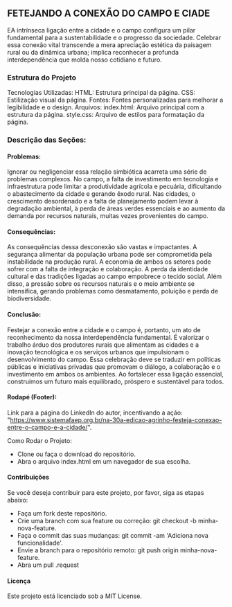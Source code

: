 ## FETEJANDO A CONEXÃO DO CAMPO E CIADE
EA intrínseca ligação entre a cidade e o campo configura um pilar fundamental para a sustentabilidade e o progresso da sociedade. Celebrar essa conexão vital transcende a mera apreciação estética da paisagem rural ou da dinâmica urbana; implica reconhecer a profunda interdependência que molda nosso cotidiano e futuro.
### Estrutura do Projeto
Tecnologias Utilizadas:
HTML: Estrutura principal da página.
CSS: Estilização visual da página.
Fontes: Fontes personalizadas para melhorar a legibilidade e o design.
Arquivos:
index.html: Arquivo principal com a estrutura da página.
style.css: Arquivo de estilos para formatação da página.

### Descrição das Seções:

#### Problemas:
 Ignorar ou negligenciar essa relação simbiótica acarreta uma série de problemas complexos. No campo, a falta de investimento em tecnologia e infraestrutura pode limitar a produtividade agrícola e pecuária, dificultando o abastecimento da cidade e gerando êxodo rural. Nas cidades, o crescimento desordenado e a falta de planejamento podem levar à degradação ambiental, à perda de áreas verdes essenciais e ao aumento da demanda por recursos naturais, muitas vezes provenientes do campo.

#### Consequências:

 As consequências dessa desconexão são vastas e impactantes. A segurança alimentar da população urbana pode ser comprometida pela instabilidade na produção rural. A economia de ambos os setores pode sofrer com a falta de integração e colaboração. A perda da identidade cultural e das tradições ligadas ao campo empobrece o tecido social. Além disso, a pressão sobre os recursos naturais e o meio ambiente se intensifica, gerando problemas como desmatamento, poluição e perda de biodiversidade.
#### Conclusão:

Festejar a conexão entre a cidade e o campo é, portanto, um ato de reconhecimento da nossa interdependência fundamental. É valorizar o trabalho árduo dos produtores rurais que alimentam as cidades e a inovação tecnológica e os serviços urbanos que impulsionam o desenvolvimento do campo. Essa celebração deve se traduzir em políticas públicas e iniciativas privadas que promovam o diálogo, a colaboração e o investimento em ambos os ambientes. Ao fortalecer essa ligação essencial, construímos um futuro mais equilibrado, próspero e sustentável para todos.


#### Rodapé (Footer):

Link para a página do LinkedIn do autor, incentivando a ação: "https://www.sistemafaep.org.br/na-30a-edicao-agrinho-festeja-conexao-entre-o-campo-e-a-cidade/".

Como Rodar o Projeto:
* Clone ou faça o download do repositório.
* Abra o arquivo index.html em um navegador de sua escolha.

#### Contribuições
Se você deseja contribuir para este projeto, por favor, siga as etapas abaixo:
* Faça um fork deste repositório.
* Crie uma branch com sua feature ou correção: git checkout -b minha-nova-feature.
* Faça o commit das suas mudanças: git commit -am 'Adiciona nova funcionalidade'.
* Envie a branch para o repositório remoto: git push origin minha-nova-feature.
* Abra um pull .request

#### Licença
Este projeto está licenciado sob a MIT License.
